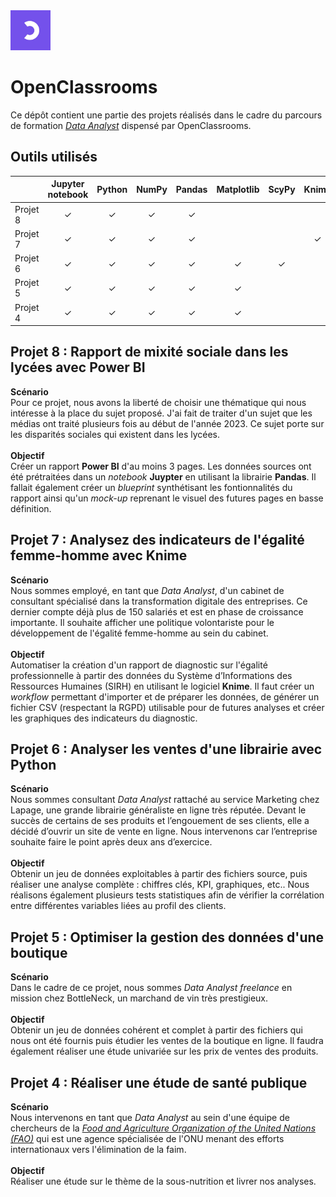 <img src='./oc-logo.jpeg' width=64x />

# OpenClassrooms
Ce dépôt contient une partie des projets réalisés dans le cadre du parcours de formation *[Data Analyst](https://openclassrooms.com/fr/paths/324-data-analyst)* dispensé par OpenClassrooms.
## Outils utilisés
||Jupyter<br>notebook|Python|NumPy|Pandas|Matplotlib|ScyPy|Knime|Power BI|
|--|:--:|:--:|:--:|:--:|:--:|:--:|:--:|:--:|
|Projet 8|&#10003;|&#10003;|&#10003;|&#10003;|        |        |        |&#10003;|
|Projet 7|&#10003;|&#10003;|&#10003;|&#10003;|        |        |&#10003;|        |
|Projet 6|&#10003;|&#10003;|&#10003;|&#10003;|&#10003;|&#10003;|        |        |
|Projet 5|&#10003;|&#10003;|&#10003;|&#10003;|&#10003;|        |        |        |
|Projet 4|&#10003;|&#10003;|&#10003;|&#10003;|&#10003;|        |        |        |

## Projet 8 : Rapport de mixité sociale dans les lycées avec Power BI
**Scénario**<br>
Pour ce projet, nous avons la liberté de choisir une thématique qui nous intéresse à la place du sujet proposé. J'ai fait de traiter d'un sujet que les médias ont traité plusieurs fois au début de l'année 2023. Ce sujet porte sur les disparités sociales qui existent dans les lycées.<br><br>
**Objectif**<br>
Créer un rapport **Power BI** d'au moins 3 pages. Les données sources ont été prétraitées dans un *notebook* **Juypter** en utilisant la librairie **Pandas**. Il fallait également créer un *blueprint* synthétisant les fontionnalités du rapport ainsi qu'un *mock-up* reprenant le visuel des futures pages en basse définition.

## Projet 7 : Analysez des indicateurs de l'égalité femme-homme avec Knime
**Scénario**<br>
Nous sommes employé, en tant que *Data Analyst*, d'un cabinet de consultant spécialisé dans la transformation digitale des entreprises. Ce dernier compte déjà plus de 150 salariés et est en phase de croissance importante. Il souhaite afficher une politique volontariste pour le développement de l'égalité femme-homme au sein du cabinet.<br><br>
**Objectif**<br>
Automatiser la création d'un rapport de diagnostic sur l'égalité professionnelle à partir des données du Système d’Informations des Ressources Humaines (SIRH) en utilisant le logiciel **Knime**. Il faut créer un *workflow* permettant d'importer et de préparer les données, de générer un fichier CSV (respectant la RGPD) utilisable pour de futures analyses et créer les graphiques des indicateurs du diagnostic.

## Projet 6 : Analyser les ventes d'une librairie avec Python
**Scénario**<br>
Nous sommes consultant *Data Analyst* rattaché au service Marketing chez Lapage, une grande librairie généraliste en ligne très réputée. Devant le succès de certains de ses produits et l’engouement de ses clients, elle a décidé d’ouvrir un site de vente en ligne. Nous intervenons car l’entreprise souhaite faire le point après deux ans d’exercice.<br><br>
**Objectif**<br>
Obtenir un jeu de données exploitables à partir des fichiers source, puis réaliser une analyse complète : chiffres clés, KPI, graphiques, etc.. Nous réalisons également plusieurs tests statistiques afin de vérifier la corrélation entre différentes variables liées au profil des clients.

## Projet 5 : Optimiser la gestion des données d'une boutique
**Scénario**<br>
Dans le cadre de ce projet, nous sommes *Data Analyst freelance* en mission chez BottleNeck, un marchand de vin très prestigieux.<br><br>
**Objectif**<br>
Obtenir un jeu de données cohérent et complet à partir des fichiers qui nous ont été fournis puis étudier les ventes de la boutique en ligne. Il faudra également réaliser une étude univariée sur les prix de ventes des produits.

## Projet 4 : Réaliser une étude de santé publique
**Scénario**<br>
Nous intervenons en tant que *Data Analyst* au sein d'une équipe de chercheurs de la *[Food and Agriculture Organization of the United Nations (FAO)](http://www.fao.org/home/fr/)* qui est une agence spécialisée de l'ONU menant des efforts internationaux vers l'élimination de la faim.<br><br>
**Objectif**<br>
Réaliser une étude sur le thème de la sous-nutrition et livrer nos analyses.
